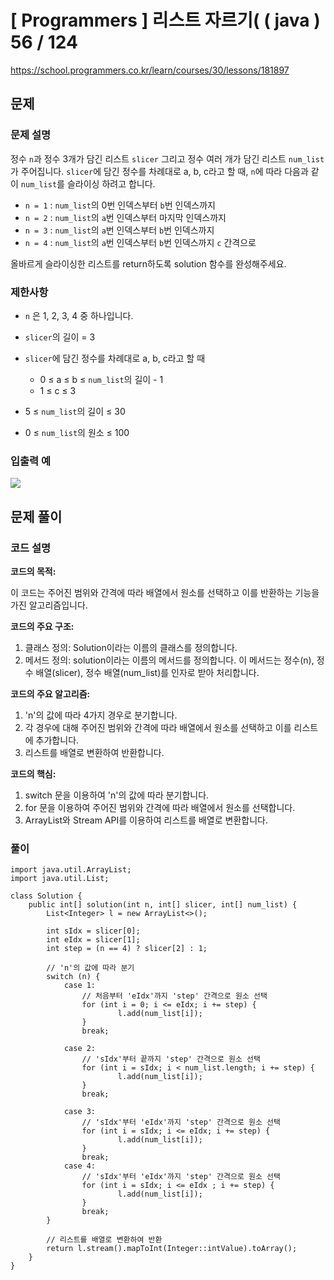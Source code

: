# [ Programmers ] 리스트 자르기( ( java ) 56 / 124
https://school.programmers.co.kr/learn/courses/30/lessons/181897

## 문제 
### 문제 설명
정수 `n`과 정수 3개가 담긴 리스트 `slicer` 그리고 정수 여러 개가 담긴 리스트 `num_list`가 주어집니다. `slicer`에 담긴 정수를 차례대로 a, b, c라고 할 때, `n`에 따라 다음과 같이 `num_list`를 슬라이싱 하려고 합니다.

- `n = 1` : `num_list`의 0번 인덱스부터 `b`번 인덱스까지
- `n = 2` : `num_list`의 `a`번 인덱스부터 마지막 인덱스까지
- `n = 3` : `num_list`의 `a`번 인덱스부터 `b`번 인덱스까지
- `n = 4` : `num_list`의 `a`번 인덱스부터 `b`번 인덱스까지 `c` 간격으로

올바르게 슬라이싱한 리스트를 return하도록 solution 함수를 완성해주세요.
### 제한사항
- `n` 은 1, 2, 3, 4 중 하나입니다.
- `slicer`의 길이 = 3
- `slicer`에 담긴 정수를 차례대로 a, b, c라고 할 때
    
    - 0 ≤ a ≤ b ≤ `num_list`의 길이 - 1
    - 1 ≤ c ≤ 3
- 5 ≤ `num_list`의 길이 ≤ 30
    
- 0 ≤ `num_list`의 원소 ≤ 100

### 입출력 예
![](https://i.imgur.com/Y0AzXCW.png)


## 문제 풀이
### 코드 설명

**코드의 목적:**

이 코드는 주어진 범위와 간격에 따라 배열에서 원소를 선택하고 이를 반환하는 기능을 가진 알고리즘입니다.

**코드의 주요 구조:**

1. 클래스 정의: Solution이라는 이름의 클래스를 정의합니다.
2. 메서드 정의: solution이라는 이름의 메서드를 정의합니다. 이 메서드는 정수(n), 정수 배열(slicer), 정수 배열(num_list)를 인자로 받아 처리합니다.

**코드의 주요 알고리즘:**

1. 'n'의 값에 따라 4가지 경우로 분기합니다.
2. 각 경우에 대해 주어진 범위와 간격에 따라 배열에서 원소를 선택하고 이를 리스트에 추가합니다.
3. 리스트를 배열로 변환하여 반환합니다.

**코드의 핵심:**

1. switch 문을 이용하여 'n'의 값에 따라 분기합니다.
2. for 문을 이용하여 주어진 범위와 간격에 따라 배열에서 원소를 선택합니다.
3. ArrayList와 Stream API를 이용하여 리스트를 배열로 변환합니다.

### 풀이
```
import java.util.ArrayList;
import java.util.List;

class Solution {
    public int[] solution(int n, int[] slicer, int[] num_list) {
        List<Integer> l = new ArrayList<>();

        int sIdx = slicer[0];
        int eIdx = slicer[1];
        int step = (n == 4) ? slicer[2] : 1;

        // 'n'의 값에 따라 분기
        switch (n) {
            case 1:
                // 처음부터 'eIdx'까지 'step' 간격으로 원소 선택
                for (int i = 0; i <= eIdx; i += step) {
                        l.add(num_list[i]);
                }
                break;

            case 2:
                // 'sIdx'부터 끝까지 'step' 간격으로 원소 선택
                for (int i = sIdx; i < num_list.length; i += step) {
                        l.add(num_list[i]);
                }
                break;

            case 3:
                // 'sIdx'부터 'eIdx'까지 'step' 간격으로 원소 선택
                for (int i = sIdx; i <= eIdx; i += step) {
                        l.add(num_list[i]);
                }
                break;
            case 4:
                // 'sIdx'부터 'eIdx'까지 'step' 간격으로 원소 선택
                for (int i = sIdx; i <= eIdx ; i += step) {
                        l.add(num_list[i]);
                }
                break;
        }

        // 리스트를 배열로 변환하여 반환
        return l.stream().mapToInt(Integer::intValue).toArray();
    }
}
```

